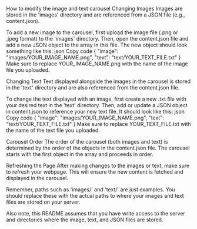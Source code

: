 How to modify the image and text carousel
Changing Images
Images are stored in the 'images' directory and are referenced from a JSON file (e.g., content.json).

To add a new image to the carousel, first upload the image file (.png or .jpeg format) to the 'images' directory.
Then, open the content.json file and add a new JSON object to the array in this file. The new object should look something like this:
json
Copy code
{
  "image": "images/YOUR_IMAGE_NAME.png",
  "text": "text/YOUR_TEXT_FILE.txt"
}
Make sure to replace YOUR_IMAGE_NAME.png with the name of the image file you uploaded.

Changing Text
Text displayed alongside the images in the carousel is stored in the 'text' directory and are also referenced from the content.json file.

To change the text displayed with an image, first create a new .txt file with your desired text in the 'text' directory.
Then, add or update a JSON object in content.json to reference your new text file. It should look like this:
json
Copy code
{
  "image": "images/YOUR_IMAGE_NAME.png",
  "text": "text/YOUR_TEXT_FILE.txt"
}
Make sure to replace YOUR_TEXT_FILE.txt with the name of the text file you uploaded.

Carousel Order
The order of the carousel (both images and text) is determined by the order of the objects in the content.json file. The carousel starts with the first object in the array and proceeds in order.

Refreshing the Page
After making changes to the images or text, make sure to refresh your webpage. This will ensure the new content is fetched and displayed in the carousel.

Remember, paths such as 'images/' and 'text/' are just examples. You should replace these with the actual paths to where your images and text files are stored on your server.

Also note, this README assumes that you have write access to the server and directories where the image, text, and JSON files are stored.